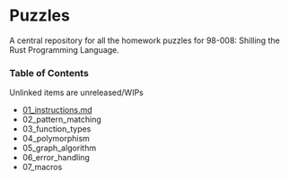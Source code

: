 # Puzzles
A central repository for all the homework puzzles for 98-008: Shilling the Rust
Programming Language.

### Table of Contents

Unlinked items are unreleased/WIPs

* [01_instructions.md](./01_instructions.md)
* 02_pattern_matching
* 03_function_types
* 04_polymorphism
* 05_graph_algorithm
* 06_error_handling
* 07_macros
